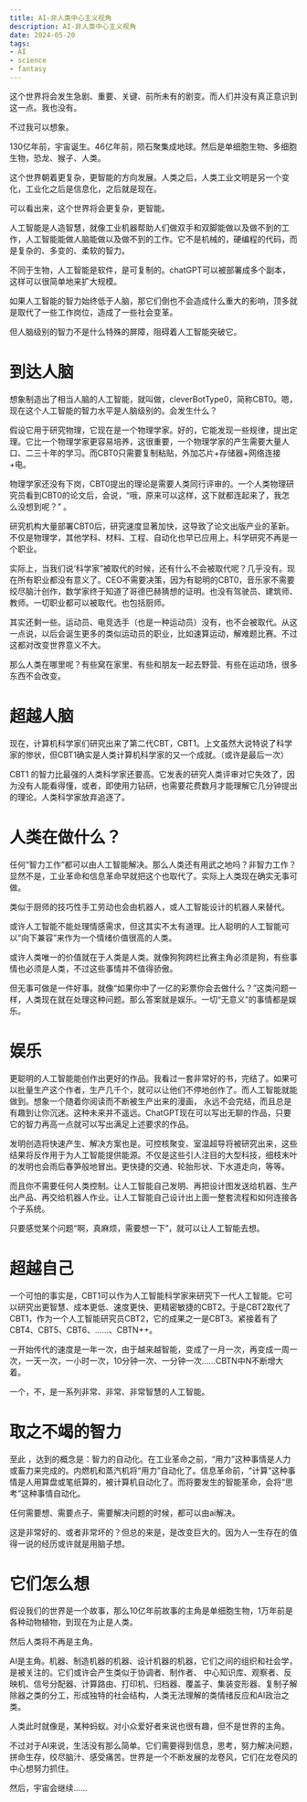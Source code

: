 ```yaml
---
title: AI-非人类中心主义视角
description: AI-非人类中心主义视角
date: 2024-05-20
tags: 
- AI
- science
- fantasy
---
```


这个世界将会发生急剧、重要、关键、前所未有的剧变。而人们并没有真正意识到这一点。我也没有。

不过我可以想象。

130亿年前，宇宙诞生。46亿年前，陨石聚集成地球。然后是单细胞生物、多细胞生物，恐龙、猴子、人类。

这个世界朝着更复杂，更智能的方向发展。人类之后，人类工业文明是另一个变化，工业化之后是信息化，之后就是现在。

可以看出来，这个世界将会更复杂，更智能。

人工智能是人造智慧，就像工业机器帮助人们做双手和双脚能做以及做不到的工作，人工智能能做人脑能做以及做不到的工作。它不是机械的，硬编程的代码，而是复杂的、多变的、柔软的智力。

不同于生物，人工智能是软件，是可复制的。chatGPT可以被部署成多个副本，这样可以很简单地来扩大规模。

如果人工智能的智力始终低于人脑，那它们倒也不会造成什么重大的影响，顶多就是取代了一些工作岗位，造成了一些社会变革。

但人脑级别的智力不是什么特殊的屏障，阻碍着人工智能突破它。

# 到达人脑

想象制造出了相当人脑的人工智能，就叫做，cleverBotType0，简称CBT0。嗯，现在这个人工智能的智力水平是人脑级别的。会发生什么？

假设它用于研究物理，它现在是一个物理学家。好的，它能发现一些规律，提出定理。它比一个物理学家更容易培养，这很重要，一个物理学家的产生需要大量人口、二三十年的学习。而CBT0只需要复制粘贴，外加芯片+存储器+网络连接+电。

物理学家还没有下岗，CBT0提出的理论是需要人类同行评审的。一个人类物理研究员看到CBT0的论文后，会说，“哦，原来可以这样，这下就都连起来了，我怎么没想到呢？” 。

研究机构大量部署CBT0后，研究速度显著加快，这导致了论文出版产业的革新。不仅是物理学，其他学科、材料、工程、自动化也早已应用上。科学研究不再是一个职业。

实际上，当我们说‘科学家”被取代的时候，还有什么不会被取代呢？几乎没有。现在所有职业都没有意义了。CEO不需要决策，因为有聪明的CBT0，音乐家不需要绞尽脑汁创作，数学家终于知道了哥德巴赫猜想的证明。也没有驾驶员、建筑师、教师。一切职业都可以被取代。也包括厨师。

其实还剩一些。运动员、电竞选手（也是一种运动员）没有，也不会被取代。从这一点说，以后会诞生更多的类似运动员的职业，比如速算运动，解难题比赛。不过这都对改变世界意义不大。

那么人类在哪里呢？有些窝在家里、有些和朋友一起去野营、有些在运动场，很多东西不会改变。

# 超越人脑

现在，计算机科学家们研究出来了第二代CBT，CBT1。上文虽然大说特说了科学家的惨状，但CBT1确实是人类计算机科学家的又一个成就。（或许是最后一次）

CBT1 的智力比最强的人类科学家还要高。它发表的研究人类评审对它失效了，因为没有人能看得懂，或者，即使用力钻研，也需要花费数月才能理解它几分钟提出的理论。人类科学家放弃追逐了。

# 人类在做什么？

任何“智力工作”都可以由人工智能解决。那么人类还有用武之地吗？非智力工作？显然不是，工业革命和信息革命早就把这个也取代了。实际上人类现在确实无事可做。

类似于厨师的技巧性手工劳动也会由机器人，或人工智能设计的机器人来替代。

或许人工智能不能处理情感需求，但这其实不太有道理。比人聪明的人工智能可以“向下兼容”来作为一个情绪价值很高的人类。

或许人类唯一的价值就在于人类是人类。就像狗狗跨栏比赛主角必须是狗，有些事情也必须是人类，不过这些事情并不值得骄傲。

但无事可做是一件好事。就像“如果你中了一亿的彩票你会去做什么？”这类问题一样，人类现在就在处理这种问题。那么答案就是娱乐。一切“无意义”的事情都是娱乐。

# 娱乐

更聪明的人工智能能创作出更好的作品。我看过一套非常好的书，完结了。如果可以批量生产这个作者，生产几千个，就可以让他们不停地创作了。而人工智能就能做到。想象一个随着你阅读而不断被生产出来的漫画， 永远不会完结，而且总是有趣到让你沉迷。这种未来并不遥远。ChatGPT现在可以写出无聊的作品，只要它的智力再高一点就可以写出满足上述要求的作品。

发明创造将快速产生、解决方案也是。可控核聚变、室温超导将被研究出来，这些结果将反作用于为人工智能提供能源。不仅是这些引人注目的大型科技，细枝末叶的发明也会雨后春笋般地冒出。更快捷的交通、轮胎形状、下水道走向，等等。

而且你不需要任何人类控制。让人工智能自己发明、再把设计图发送给机器、生产出产品、再交给机器人作业。让人工智能自己设计出上面一整套流程和如何连接各个子系统。

只要感觉某个问题“啊，真麻烦，需要想一下”，就可以让人工智能去想。

# 超越自己

一个可怕的事实是，CBT1可以作为人工智能科学家来研究下一代人工智能。它可以研究出更智慧、成本更低、速度更快、更精密敏捷的CBT2。于是CBT2取代了CBT1，作为一个人工智能研究员CBT2，它的成果之一是CBT3。紧接着有了CBT4、CBT5、CBT6、……、CBTN++。

一开始传代的速度是一年一次，由于越来越智能，变成了一月一次，再变成一周一次，一天一次，一小时一次，10分钟一次、一分钟一次……CBTN中N不断增大着。

一个，不，是一系列非常、非常、非常智慧的人工智能。

# 取之不竭的智力

至此 ，达到的概念是：智力的自动化。在工业革命之前，“用力”这种事情是人力或畜力来完成的。内燃机和蒸汽机将“用力”自动化了。信息革命前，“计算”这种事情是人用算盘或笔纸算的，被计算机自动化了。而将要发生的智能革命，会将“思考”这种事情自动化。

任何需要想、需要点子、需要解决问题的时候，都可以由ai解决。

这是非常好的、或者非常坏的？但总的来是，是改变巨大的。因为人一生存在的值得一说的经历或许就是用脑子想。

# 它们怎么想

假设我们的世界是一个故事，那么10亿年前故事的主角是单细胞生物，1万年前是各种动物植物，到现在为止是人类。

然后人类将不再是主角。

AI是主角。机器、制造机器的机器、设计机器的机器，它们之间的组织和社会学，是被关注的。它们或许会产生类似于协调者、制作者、 中心知识库、观察者、反映机、信号分配器、计算路由、打印机、归档器、覆盖子、集装变形器、复制子解除器之类的分工，形成独特的社会结构，人类无法理解的类情绪反应和AI政治之类。

人类此时就像是，某种蚂蚁。对小众爱好者来说也很有趣，但不是世界的主角。

不过对于AI来说，生活没有那么简单。它们需要得到信息，思考，努力解决问题，拼命生存，绞尽脑汁、感受痛苦。世界是一个不断发展的龙卷风，它们在龙卷风的中心想努力抓住。

然后，宇宙会继续……